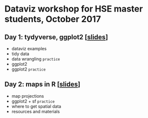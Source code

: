 # Dataviz workshop for HSE master students, October 2017


## Day 1: tydyverse, ggplot2 [[slides][s1]]

- dataviz examples
- tidy data
- data wrangling `practice`
- ggplot2
- ggplot2 `practice`

## Day 2: maps in R [[slides][s2]]

- map projections
- ggplot2 + sf `practice`
- where to get spatial data
- resources and materials


[s1]: https://ikashnitsky.github.io/hse-r-workshop-2017/slides/171017-R-the-tool.html
[s2]: https://ikashnitsky.github.io/hse-r-workshop-2017/slides/171018-maps-with-R.html

